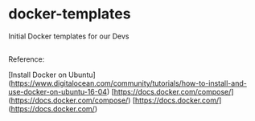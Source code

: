 # docker-templates
Initial Docker templates for our Devs

## 
Reference:

  [Install Docker on Ubuntu] (https://www.digitalocean.com/community/tutorials/how-to-install-and-use-docker-on-ubuntu-16-04)
  [https://docs.docker.com/compose/] (https://docs.docker.com/compose/)
  [https://docs.docker.com/] (https://docs.docker.com/)

